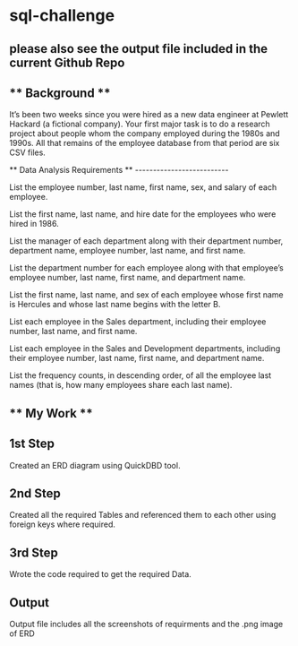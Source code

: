 # sql-challenge
## please also see the output file included in the current Github Repo

** Background **
   ----------

It’s been two weeks since you were hired as a new data engineer at Pewlett Hackard (a fictional company). 
Your first major task is to do a research project about people whom the company employed during the 1980s and 1990s. 
All that remains of the employee database from that period are six CSV files.


**  Data Analysis Requirements **
    --------------------------

List the employee number, last name, first name, sex, and salary of each employee.

List the first name, last name, and hire date for the employees who were hired in 1986.

List the manager of each department along with their department number, department name, employee number, last name, and first name.

List the department number for each employee along with that employee’s employee number, last name, first name, and department name.

List the first name, last name, and sex of each employee whose first name is Hercules and whose last name begins with the letter B.

List each employee in the Sales department, including their employee number, last name, and first name.

List each employee in the Sales and Development departments, including their employee number, last name, first name, and department name.

List the frequency counts, in descending order, of all the employee last names (that is, how many employees share each last name).


** My Work **
   -------

1st Step
-------

Created an ERD diagram using QuickDBD tool.

2nd Step
--------

Created all the required Tables and referenced them to each other using foreign keys where required.

3rd Step
-------

Wrote the code required to get the required Data.

Output
-----

Output file includes all the screenshots of requirments and the .png image of ERD
